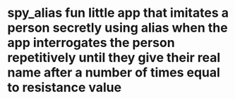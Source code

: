 # spy_alias fun little app that imitates a person secretly using alias when the app interrogates the person repetitively until they give their real name after a number of times equal to resistance value
